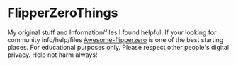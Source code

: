# FlipperZeroThings
My original stuff and Information/files I found helpful.
If your looking for community info/help/files [Awesome-flipperzero](https://github.com/djsime1/awesome-flipperzero) is one of the best starting places.
For educational purposes only.
Please respect other people's digital privacy. Help not harm always!
